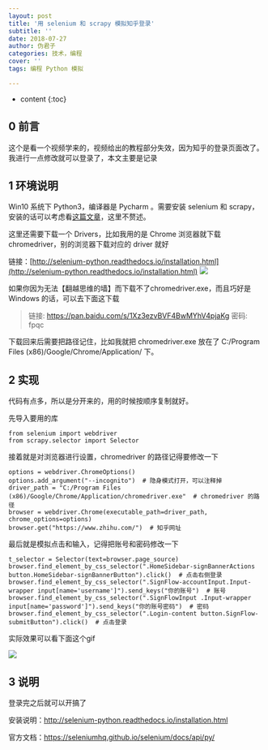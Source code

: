 ```yaml
---
layout: post
title: '用 selenium 和 scrapy 模拟知乎登录'
subtitle: ''
date: 2018-07-27
author: 伪君子
categories: 技术，编程
cover: ''
tags: 编程 Python 模拟

---
```


* content
{:toc}
##  0 前言
这个是看一个视频学来的，视频给出的教程部分失效，因为知乎的登录页面改了。我进行一点修改就可以登录了，本文主要是记录

##  1 环境说明

Win10 系统下 Python3，编译器是 Pycharm 。需要安装 selenium 和 scrapy，安装的话可以考虑看[这篇文章](https://weijunzii.github.io/2018/05/27/Install-Scrapy-In-Window.html)，这里不赘述。

这里还需要下载一个 Drivers，比如我用的是 Chrome 浏览器就下载 chromedriver，别的浏览器下载对应的 driver 就好

链接：[http://selenium-python.readthedocs.io/installation.html](http://selenium-python.readthedocs.io/installation.html)
![](https://upload-images.jianshu.io/upload_images/2989110-465f493f9faf8c92.png?imageMogr2/auto-orient/strip%7CimageView2/2/w/1240)

如果你因为无法【翻越思维的墙】而下载不了chromedriver.exe，而且巧好是 Windows 的话，可以去下面这下载
>链接: https://pan.baidu.com/s/1Xz3ezvBVF4BwMYhV4pjaKg 
>密码: fpqc

下载回来后需要把路径记住，比如我就把 chromedriver.exe 放在了 C:/Program Files (x86)/Google/Chrome/Application/ 下。

##  2 实现
代码有点多，所以是分开来的，用的时候按顺序复制就好。

先导入要用的库
```
from selenium import webdriver
from scrapy.selector import Selector
```

接着就是对浏览器进行设置，chromedriver 的路径记得要修改一下
```
options = webdriver.ChromeOptions()
options.add_argument("--incognito")  # 隐身模式打开，可以注释掉
driver_path = "C:/Program Files (x86)/Google/Chrome/Application/chromedriver.exe"  # chromedriver 的路径
browser = webdriver.Chrome(executable_path=driver_path, chrome_options=options)
browser.get("https://www.zhihu.com/")  # 知乎网址
```
最后就是模拟点击和输入，记得把账号和密码修改一下
```
t_selector = Selector(text=browser.page_source)
browser.find_element_by_css_selector(".HomeSidebar-signBannerActions button.HomeSidebar-signBannerButton").click()  # 点击右侧登录
browser.find_element_by_css_selector(".SignFlow-accountInput.Input-wrapper input[name='username']").send_keys("你的账号")  # 账号
browser.find_element_by_css_selector(".SignFlowInput .Input-wrapper input[name='password']").send_keys("你的账号密码")  # 密码
browser.find_element_by_css_selector(".Login-content button.SignFlow-submitButton").click()  # 点击登录
```

实际效果可以看下面这个gif

![](https://upload-images.jianshu.io/upload_images/2989110-66edc505bf1f00a0.gif?imageMogr2/auto-orient/strip)

##  3 说明

登录完之后就可以开搞了

安装说明：http://selenium-python.readthedocs.io/installation.html

官方文档：https://seleniumhq.github.io/selenium/docs/api/py/